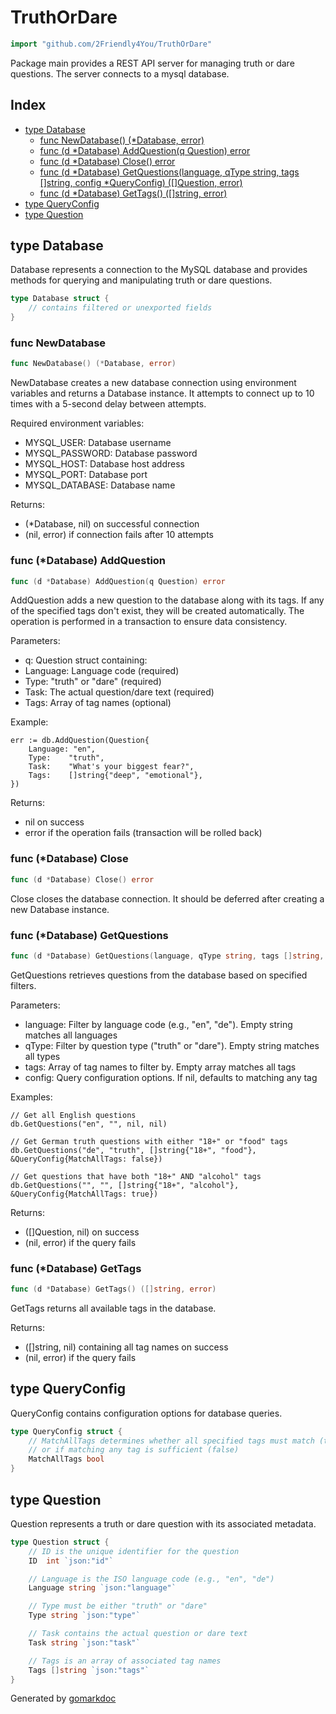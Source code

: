<!-- Code generated by gomarkdoc. DO NOT EDIT -->

# TruthOrDare

```go
import "github.com/2Friendly4You/TruthOrDare"
```

Package main provides a REST API server for managing truth or dare questions. The server connects to a mysql database.

## Index

- [type Database](<#Database>)
  - [func NewDatabase\(\) \(\*Database, error\)](<#NewDatabase>)
  - [func \(d \*Database\) AddQuestion\(q Question\) error](<#Database.AddQuestion>)
  - [func \(d \*Database\) Close\(\) error](<#Database.Close>)
  - [func \(d \*Database\) GetQuestions\(language, qType string, tags \[\]string, config \*QueryConfig\) \(\[\]Question, error\)](<#Database.GetQuestions>)
  - [func \(d \*Database\) GetTags\(\) \(\[\]string, error\)](<#Database.GetTags>)
- [type QueryConfig](<#QueryConfig>)
- [type Question](<#Question>)


<a name="Database"></a>
## type Database

Database represents a connection to the MySQL database and provides methods for querying and manipulating truth or dare questions.

```go
type Database struct {
    // contains filtered or unexported fields
}
```

<a name="NewDatabase"></a>
### func NewDatabase

```go
func NewDatabase() (*Database, error)
```

NewDatabase creates a new database connection using environment variables and returns a Database instance. It attempts to connect up to 10 times with a 5\-second delay between attempts.

Required environment variables:

- MYSQL\_USER: Database username
- MYSQL\_PASSWORD: Database password
- MYSQL\_HOST: Database host address
- MYSQL\_PORT: Database port
- MYSQL\_DATABASE: Database name

Returns:

- \(\*Database, nil\) on successful connection
- \(nil, error\) if connection fails after 10 attempts

<a name="Database.AddQuestion"></a>
### func \(\*Database\) AddQuestion

```go
func (d *Database) AddQuestion(q Question) error
```

AddQuestion adds a new question to the database along with its tags. If any of the specified tags don't exist, they will be created automatically. The operation is performed in a transaction to ensure data consistency.

Parameters:

- q: Question struct containing:
- Language: Language code \(required\)
- Type: "truth" or "dare" \(required\)
- Task: The actual question/dare text \(required\)
- Tags: Array of tag names \(optional\)

Example:

```
err := db.AddQuestion(Question{
    Language: "en",
    Type:    "truth",
    Task:    "What's your biggest fear?",
    Tags:    []string{"deep", "emotional"},
})
```

Returns:

- nil on success
- error if the operation fails \(transaction will be rolled back\)

<a name="Database.Close"></a>
### func \(\*Database\) Close

```go
func (d *Database) Close() error
```

Close closes the database connection. It should be deferred after creating a new Database instance.

<a name="Database.GetQuestions"></a>
### func \(\*Database\) GetQuestions

```go
func (d *Database) GetQuestions(language, qType string, tags []string, config *QueryConfig) ([]Question, error)
```

GetQuestions retrieves questions from the database based on specified filters.

Parameters:

- language: Filter by language code \(e.g., "en", "de"\). Empty string matches all languages
- qType: Filter by question type \("truth" or "dare"\). Empty string matches all types
- tags: Array of tag names to filter by. Empty array matches all tags
- config: Query configuration options. If nil, defaults to matching any tag

Examples:

```
// Get all English questions
db.GetQuestions("en", "", nil, nil)

// Get German truth questions with either "18+" or "food" tags
db.GetQuestions("de", "truth", []string{"18+", "food"}, &QueryConfig{MatchAllTags: false})

// Get questions that have both "18+" AND "alcohol" tags
db.GetQuestions("", "", []string{"18+", "alcohol"}, &QueryConfig{MatchAllTags: true})
```

Returns:

- \(\[\]Question, nil\) on success
- \(nil, error\) if the query fails

<a name="Database.GetTags"></a>
### func \(\*Database\) GetTags

```go
func (d *Database) GetTags() ([]string, error)
```

GetTags returns all available tags in the database.

Returns:

- \(\[\]string, nil\) containing all tag names on success
- \(nil, error\) if the query fails

<a name="QueryConfig"></a>
## type QueryConfig

QueryConfig contains configuration options for database queries.

```go
type QueryConfig struct {
    // MatchAllTags determines whether all specified tags must match (true)
    // or if matching any tag is sufficient (false)
    MatchAllTags bool
}
```

<a name="Question"></a>
## type Question

Question represents a truth or dare question with its associated metadata.

```go
type Question struct {
    // ID is the unique identifier for the question
    ID  int `json:"id"`

    // Language is the ISO language code (e.g., "en", "de")
    Language string `json:"language"`

    // Type must be either "truth" or "dare"
    Type string `json:"type"`

    // Task contains the actual question or dare text
    Task string `json:"task"`

    // Tags is an array of associated tag names
    Tags []string `json:"tags"`
}
```

Generated by [gomarkdoc](<https://github.com/princjef/gomarkdoc>)
